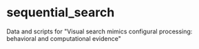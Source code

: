 # sequential_search
Data and scripts for "Visual search mimics configural processing: behavioral and computational evidence"
